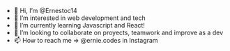 - 👋 Hi, I’m @Ernestoc14
- 👀 I’m interested in web development and tech
- 🌱 I’m currently learning Javascript and React!
- 💞️ I’m looking to collaborate on proyects, teamwork and improve as a dev
- 📫 How to reach me => @ernie.codes in Instagram

<!---
Ernestoc14/Ernestoc14 is a ✨ special ✨ repository because its `README.md` (this file) appears on your GitHub profile.
You can click the Preview link to take a look at your changes.
--->
